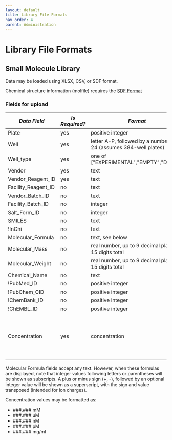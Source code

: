 ```yaml
---
layout: default
title: Library File Formats 
nav_order: 4
parent: Administration
---
```


# Library File Formats



## Small Molecule Library

Data may be loaded using XLSX, CSV, or SDF format.

Chemical structure information (molfile) requires the [SDF Format](https://en.wikipedia.org/wiki/Chemical_table_file#SDF)


### Fields for upload

| *Data Field* | *Is Required?* | *Format* | *Multi* |
|---|---|---|---|
| Plate | yes | positive integer | no |
| Well | yes | letter A-P, followed by a number 1-24 (assumes 384-well plates) | no |
| Well_type | yes | one of ["EXPERIMENTAL","EMPTY","DMSO"] | no |
| Vendor | yes | text | no |
| Vendor_Reagent_ID | yes | text | no |
| Facility_Reagent_ID | no | text | no |
| Vendor_Batch_ID | no | text | no |
| Facility_Batch_ID | no | integer | no |
| Salt_Form_ID | no | integer | no |
| SMILES | no | text | no |
| !InChi | no | text | no |
| Molecular_Formula | no | text, see below | no |
| Molecular_Mass | no | real number, up to 9 decimal places, 15 digits total | no |
| Molecular_Weight | no | real number, up to 9 decimal places, 15 digits total | no |
| Chemical_Name | no | text | yes |
| !PubMed_ID | no | positive integer | yes |
| !PubChem_CID | no | positive integer | yes |
| !ChemBank_ID | no | positive integer | yes |
| !ChEMBL_ID | no | positive integer | yes |
| Concentration | yes | concentration | yes, if experimental well, optional otherwise.  see format below. |

Molecular Formula fields accept any text.  However, when these formulas are displayed, note that integer values following letters or parentheses will be shown as subscripts.  A plus or minus sign (+, -), followed by an optional integer value will be shown as a superscript, with the sign and value transposed (intended for ion charges).  

Concentration values may be formatted as:
   * ###.### mM
   * ###.### uM
   * ###.### nM
   * ###.### pM
   * ###.### mg/ml

